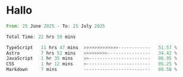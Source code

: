 # Hallo
<!--START_SECTION:waka-->

```rust
From: 25 June 2025 - To: 25 July 2025

Total Time: 22 hrs 50 mins

TypeScript   11 hrs 47 mins  >>>>>>>>>>>>>------------   51.57 %
Astro        7 hrs 52 mins   >>>>>>>>>----------------   34.42 %
JavaScript   1 hr 35 mins    >>-----------------------   06.95 %
CSS          1 hr 12 mins    >------------------------   05.25 %
Markdown     7 mins          -------------------------   00.58 %
```

<!--END_SECTION:waka-->
